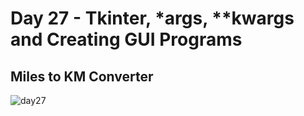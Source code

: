 
# Day 27 - Tkinter, *args, **kwargs and Creating GUI Programs

## Miles to KM Converter
![day27](https://user-images.githubusercontent.com/98851253/155421521-9225b5e5-f6d8-46c2-ad25-5017ba86ae44.gif)
